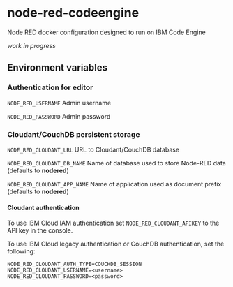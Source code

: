 # node-red-codeengine
Node RED docker configuration designed to run on IBM Code Engine

_work in progress_

## Environment variables

### Authentication for editor
`NODE_RED_USERNAME` Admin username

`NODE_RED_PASSWORD` Admin password

### Cloudant/CouchDB persistent storage

`NODE_RED_CLOUDANT_URL` URL to Cloudant/CouchDB database

`NODE_RED_CLOUDANT_DB_NAME` Name of database used to store Node-RED data (defaults to **nodered**)

`NODE_RED_CLOUDANT_APP_NAME` Name of application used as document prefix (defaults to **nodered**)

#### Cloudant authentication
To use IBM Cloud IAM authentication set `NODE_RED_CLOUDANT_APIKEY` to the API key in the console.

To use IBM Cloud legacy authentication or CouchDB authentication, set the following:
```
NODE_RED_CLOUDANT_AUTH_TYPE=COUCHDB_SESSION
NODE_RED_CLOUDANT_USERNAME=<username>
NODE_RED_CLOUDANT_PASSWORD=<password>
```

